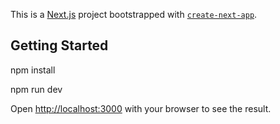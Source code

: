 This is a [Next.js](https://nextjs.org/) project bootstrapped with [`create-next-app`](https://github.com/vercel/next.js/tree/canary/packages/create-next-app).

## Getting Started


npm install

npm run dev


Open [http://localhost:3000](http://localhost:3000) with your browser to see the result.


